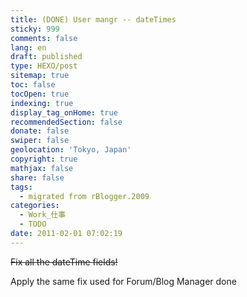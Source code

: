 ```yaml
---
title: (DONE) User mangr -- dateTimes
sticky: 999
comments: false
lang: en
draft: published
type: HEXO/post
sitemap: true
toc: false
tocOpen: true
indexing: true
display_tag_onHome: true
recommendedSection: false
donate: false
swiper: false
geolocation: 'Tokyo, Japan'
copyright: true
mathjax: false
share: false
tags:
  - migrated from rBlogger.2009
categories:
  - Work_仕事
  - TODO
date: 2011-02-01 07:02:19
---
```


 <span style="text-decoration: line-through;">Fix all the dateTime fields! 

Apply the same fix used for Forum/Blog Manager​</span> done